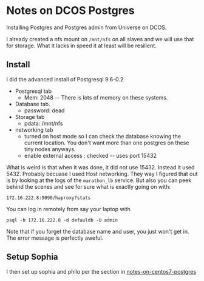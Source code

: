 # Notes on DCOS Postgres

Installing Postgres and Postgres admin from Universe on DCOS. 

I already created a nfs mount on `/mnt/nfs` on all slaves and we will use that for storage.  What it lacks in speed
it at least will be resilient. 

## Install 

I did the advanced install of Postgresql 9.6-0.2

 * Postgresql tab
   * Mem: 2048 -- There is lots of memory on these systems. 
 * Database tab. 
   * password: dead
 * Storage tab
   * pdata: /mnt/nfs
 * networking tab
   * turned on host mode so I can check the database knowing 
      the current location.  You don't want more than one postgres
      on these tiny nodes anyways. 
   * enable external access : checked -- uses port 15432
   
What is weird is that when it was done, it did not use 15432. Instead it used 5432.  Probably becuase 
I used Host networking.  They way I figured that out is by looking at the logs of the `marathon_lb` 
service. But also you can peek behind the scenes and see for sure what is exactly going on with: 

    172.16.222.8:9090/haproxy?stats
        
You can log in remotely from say your laptop with 
    
    psql -h 172.16.222.8 -d defauldb -U admin
    
Note that if you forget the database name and user, you just won't get in.  The error message is perfectly 
aweful.  

## Setup Sophia
    
I then set up sophia and philo per the section in [notes-on-centos7-postgres](notes-on-dcos-postgres.md)